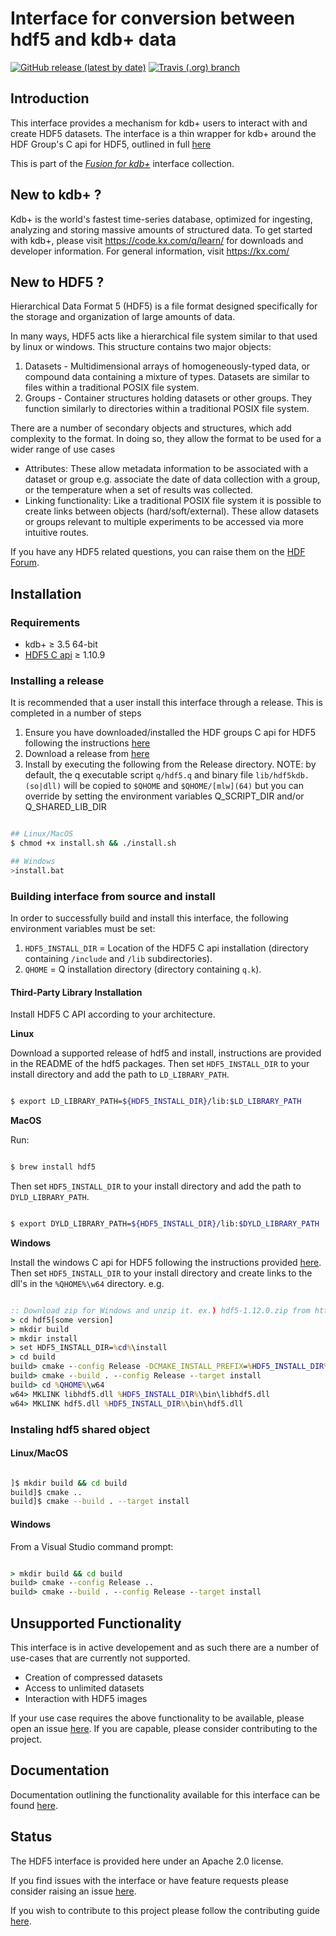 # Interface for conversion between hdf5 and kdb+ data 

[![GitHub release (latest by date)](https://img.shields.io/github/v/release/kxsystems/hdf5?include_prereleases)](https://github.com/kxsystems/hdf5/releases) [![Travis (.org) branch](https://img.shields.io/travis/kxsystems/hdf5/master?label=travis%20build)](https://travis-ci.org/kxsystems/hdf5/branches)

## Introduction

This interface provides a mechanism for kdb+ users to interact with and create HDF5 datasets. The interface is a thin wrapper for kdb+ around the HDF Group's C api for HDF5, outlined in full [here](https://portal.hdfgroup.org/pages/viewpage.action?pageId=50073943)

This is part of the [_Fusion for kdb+_](http://code.kx.com/q/interfaces/fusion/) interface collection.

## New to kdb+ ?

Kdb+ is the world's fastest time-series database, optimized for ingesting, analyzing and storing massive amounts of structured data. To get started with kdb+, please visit https://code.kx.com/q/learn/ for downloads and developer information. For general information, visit https://kx.com/

## New to HDF5 ?

Hierarchical Data Format 5 (HDF5) is a file format designed specifically for the storage and organization of large amounts of data.

In many ways, HDF5 acts like a hierarchical file system similar to that used by linux or windows. This structure contains two major objects:

1. Datasets - Multidimensional arrays of homogeneously-typed data, or compound data containing a mixture of types. Datasets are similar to files within a traditional POSIX file system.
2. Groups - Container structures holding datasets or other groups. They function similarly to directories within a traditional POSIX file system.

There are a number of secondary objects and structures, which add complexity to the format. In doing so, they allow the format to be used for a wider range of use cases

* Attributes: These allow metadata information to be associated with a dataset or group e.g. associate the date of data collection with a group, or the temperature when a set of results was collected.
* Linking functionality: Like a traditional POSIX file system it is possible to create links between objects (hard/soft/external). These allow datasets or groups relevant to multiple experiments to be accessed via more intuitive routes.

If you have any HDF5 related questions, you can raise them on the [HDF Forum](https://forum.hdfgroup.org/).


## Installation

### Requirements

* kdb+ ≥ 3.5 64-bit
* [HDF5 C api](https://portal.hdfgroup.org/display/support/Downloads) ≥ 1.10.9

### Installing a release

It is recommended that a user install this interface through a release. This is completed in a number of steps

1. Ensure you have downloaded/installed the HDF groups C api for HDF5 following the instructions [here](https://github.com/KxSystems/hdf5#third-party-library-installation)
2. Download a release from [here](https://github.com/KxSystems/hdf5/releases)
3. Install by executing the following from the Release directory. NOTE: by default, the q executable script `q/hdf5.q` and binary file `lib/hdf5kdb.(so|dll)` will be copied to `$QHOME` and `$QHOME/[mlw](64)` but you can override by setting the environment variables Q_SCRIPT_DIR and/or Q_SHARED_LIB_DIR

```bash

## Linux/MacOS
$ chmod +x install.sh && ./install.sh

## Windows
>install.bat

```

### Building interface from source and install

In order to successfully build and install this interface, the following environment variables must be set:

1. `HDF5_INSTALL_DIR` = Location of the HDF5 C api installation (directory containing `/include` and `/lib` subdirectories).
2. `QHOME` = Q installation directory (directory containing `q.k`).

#### Third-Party Library Installation

Install HDF5 C API according to your architecture.

**Linux**

Download a supported release of hdf5 and install, instructions are provided in the README of the hdf5 packages. Then set `HDF5_INSTALL_DIR` to your install directory and add the path to `LD_LIBRARY_PATH`.

```bash

$ export LD_LIBRARY_PATH=${HDF5_INSTALL_DIR}/lib:$LD_LIBRARY_PATH 

```

**MacOS**

Run:

```bash

$ brew install hdf5

```

Then set `HDF5_INSTALL_DIR` to your install directory and add the path to `DYLD_LIBRARY_PATH`.

```bash

$ export DYLD_LIBRARY_PATH=${HDF5_INSTALL_DIR}/lib:$DYLD_LIBRARY_PATH

```

**Windows**

Install the windows C api for HDF5 following the instructions provided [here](https://support.hdfgroup.org/HDF5/faq/windows.html). Then set `HDF5_INSTALL_DIR` to your install directory and create links to the dll's in the `%QHOME%\w64` directory. e.g.

```bat

:: Download zip for Windows and unzip it. ex.) hdf5-1.12.0.zip from https://confluence.hdfgroup.org/display/support/HDF5%201.12.0
> cd hdf5[some version]
> mkdir build
> mkdir install
> set HDF5_INSTALL_DIR=%cd%\install
> cd build
build> cmake --config Release -DCMAKE_INSTALL_PREFIX=%HDF5_INSTALL_DIR% .. -DBUILD_TESTING:BOOL=OFF
build> cmake --build . --config Release --target install
build> cd %QHOME%\w64
w64> MKLINK libhdf5.dll %HDF5_INSTALL_DIR%\bin\libhdf5.dll
w64> MKLINK hdf5.dll %HDF5_INSTALL_DIR%\bin\hdf5.dll

```

### Instaling hdf5 shared object

#### Linux/MacOS

```bash

]$ mkdir build && cd build
build]$ cmake ..
build]$ cmake --build . --target install

```

#### Windows

From a Visual Studio command prompt:

```bat

> mkdir build && cd build
build> cmake --config Release ..
build> cmake --build . --config Release --target install

```

## Unsupported Functionality

This interface is in active developement and as such there are a number of use-cases that are currently not supported.

- Creation of compressed datasets
- Access to unlimited datasets
- Interaction with HDF5 images

If your use case requires the above functionality to be available, please open an issue [here](https://github.com/KxSystems/hdf5/issues). If you are capable, please consider contributing to the project.

## Documentation

Documentation outlining the functionality available for this interface can be found [here](https://code.kx.com/q/interfaces/hdf5).

## Status

The HDF5 interface is provided here under an Apache 2.0 license.

If you find issues with the interface or have feature requests please consider raising an issue [here](https://github.com/KxSystems/hdf5/issues).

If you wish to contribute to this project please follow the contributing guide [here](https://github.com/KxSystems/hdf5/blob/master/CONTRIBUTING.md).
